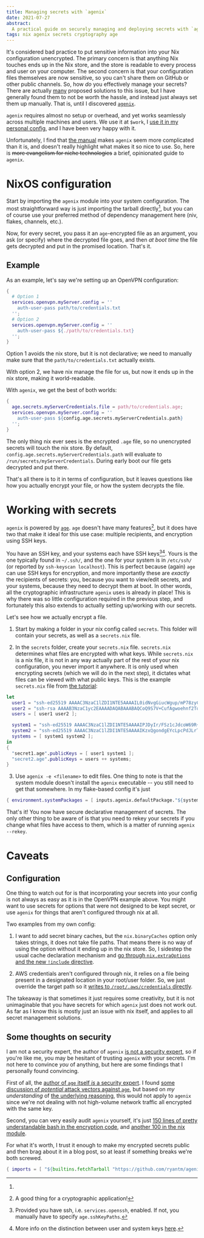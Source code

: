 ```yaml
---
title: Managing secrets with `agenix`
date: 2021-07-27
abstract:
  A practical guide on securely managing and deploying secrets with `agenix`
tags: nix agenix secrets cryptography age
---
```


It's considered bad practice to put sensitive information into your Nix configuration unencrypted.
The primary concern is that anything Nix touches ends up in the Nix store, and the store is readable to every process and user on your computer.
The second concern is that your configuration files themselves are now sensitive, so you can't share them on GitHub or other public channels.
So, how _do_ you effectively manage your secrets?
There are actually [many](https://nixos.wiki/wiki/Comparison_of_secret_managing_schemes) proposed solutions to this issue, but I have generally found them to not be worth the hassle, and instead just always set them up manually.
That is, until I discovered [`agenix`](https://github.com/ryantm/agenix).

`agenix` requires almost no setup or overhead, and yet works seamlessly across multiple machines and users.
We use it at `$work`, I [use it in my personal config](https://github.com/jonascarpay/nix/tree/master/secrets), and I have been very happy with it.

Unfortunately, I find that [the manual](https://github.com/ryantm/agenix#readme) makes `agenix` seem more complicated than it is, and doesn't really highlight what makes it so nice to use.
So, here is ~~more evangelism for niche technologies~~ a brief, opinionated guide to `agenix`.

# NixOS configuration

Start by importing the `agenix` module into your system configuration.
The most straightforward way is just importing the tarball directly[^tarball], but you can of course use your preferred method of dependency management here (niv, flakes, channels, etc.).

Now, for every secret, you pass it an `age`-encrypted file as an argument, you ask (or specify) where the decrypted file goes, and then _at boot time_ the file gets decrypted and put in the promised location.
That's it.

## Example

As an example, let's say we're setting up an OpenVPN configuration:
```nix
{
  # Option 1
  services.openvpn.myServer.config = ''
    auth-user-pass path/to/credentials.txt
  '';
  # Option 2
  services.openvpn.myServer.config = ''
    auth-user-pass ${./path/to/credentials.txt}
  '';
}
```
Option 1 avoids the nix store, but it is not declarative; we need to manually make sure that the `path/to/credentials.txt` actually exists.

With option 2, we have nix manage the file for us, but now it ends up in the nix store, making it world-readable.

With `agenix`, we get the best of both worlds:
```nix
{
  age.secrets.myServerCredentials.file = path/to/credentials.age;
  services.openvpn.myServer.config = ''
    auth-user-pass ${config.age.secrets.myServerCredentials.path}
  '';
}
```
The only thing nix ever sees is the encrypted `.age` file, so no unencrypted secrets will touch the nix store.
By default, `config.age.secrets.myServerCredentials.path` will evaluate to `/run/secrets/myServerCredentials`.
During early boot our file gets decrypted and put there.

That's all there is to it in terms of configuration, but it leaves questions like how you actually encrypt your file, or how the system decrypts the file.

# Working with secrets

`agenix` is powered by [`age`](https://github.com/FiloSottile/age).
`age` doesn't have many features[^good], but it does have two that make it ideal for this use case: multiple recipients, and encryption using SSH keys.

You have an SSH key, and your systems each have SSH keys[^sshd][^info].
Yours is the one typically found in `~/.ssh/`, and the one for your system is in `/etc/ssh/` (or reported by `ssh-keyscan localhost`).
This is perfect because (again) `age` can use SSH keys for encryption, and more importantly these are _exactly_ the recipients of secrets: you, because you want to view/edit secrets, and your systems, because they need to decrypt them at boot.
In other words, all the cryptographic infrastructure `agenix` uses is already in place!
This is why there was so little configuration required in the previous step, and fortunately this also extends to actually setting up/working with our secrets.

Let's see how we actually encrypt a file.

1. Start by making a folder in your nix config called `secrets`.
This folder will contain your secrets, as well as a `secrets.nix` file.

2. In the `secrets` folder, create your `secrets.nix` file.
`secrets.nix` determines what files are encrypted with what keys.
While `secrets.nix` is a nix file, it is not in any way actually part of the rest of your nix configuration, you never import it anywhere.
It is only used when encrypting secrets (which we will do in the next step), it dictates what files can be viewed with what public keys.
This is the example `secrets.nix` file from [the tutorial](https://github.com/ryantm/agenix#tutorial):
```nix
let
  user1 = "ssh-ed25519 AAAAC3NzaC1lZDI1NTE5AAAAIL0idNvgGiucWgup/mP78zyC23uFjYq0evcWdjGQUaBH";
  user2 = "ssh-rsa AAAAB3NzaC1yc2EAAAADAQABAAABAQCoQ9S7V+CufAgwoehnf2TqsJ9LTsu8pUA3FgpS2mdVwcMcTs++8P5sQcXHLtDmNLpWN4k7NQgxaY1oXy5e25x/4VhXaJXWEt3luSw+Phv/PB2+aGLvqCUirsLTAD2r7ieMhd/pcVf/HlhNUQgnO1mupdbDyqZoGD/uCcJiYav8i/V7nJWJouHA8yq31XS2yqXp9m3VC7UZZHzUsVJA9Us5YqF0hKYeaGruIHR2bwoDF9ZFMss5t6/pzxMljU/ccYwvvRDdI7WX4o4+zLuZ6RWvsU6LGbbb0pQdB72tlV41fSefwFsk4JRdKbyV3Xjf25pV4IXOTcqhy+4JTB/jXxrF";
  users = [ user1 user2 ];

  system1 = "ssh-ed25519 AAAAC3NzaC1lZDI1NTE5AAAAIPJDyIr/FSz1cJdcoW69R+NrWzwGK/+3gJpqD1t8L2zE";
  system2 = "ssh-ed25519 AAAAC3NzaC1lZDI1NTE5AAAAIKzxQgondgEYcLpcPdJLrTdNgZ2gznOHCAxMdaceTUT1";
  systems = [ system1 system2 ];
in
{
  "secret1.age".publicKeys = [ user1 system1 ];
  "secret2.age".publicKeys = users ++ systems;
}
```

3. Use `agenix -e <filename>` to edit files.
One thing to note is that the system module doesn't install the `agenix` executable -- you still need to get that somewhere.
In my flake-based config it's just
```nix
{ environment.systemPackages = [ inputs.agenix.defaultPackage."${system}" ]; }
```

That's it!
You now have secure declarative management of secrets.
The only other thing to be aware of is that you need to rekey your secrets if you change what files have access to them, which is a matter of running `agenix --rekey`.

# Caveats

## Configuration

One thing to watch out for is that incorporating your secrets into your config is not always as easy as it is in the OpenVPN example above.
You might want to use secrets for options that were not designed to be kept secret, or use `agenix` for things that aren't configured through nix at all.

Two examples from my own config:

1. I want to add secret binary caches, but the `nix.binaryCaches` option only takes strings, it does not take file paths.
That means there is no way of using the option without it ending up in the nix store.
So, I sidestep the usual cache declaration mechanism and [go through `nix.extraOptions` and the new `!include` directive](https://github.com/jonascarpay/nix/blob/0d6fde33df85fe1b97a0fda79299ff4096c38f3d/system/xc-cache.nix#L4).

2. AWS credentials aren't configured through nix, it relies on a file being present in a designated location in your root/user folder.
So, we just override the target path so it [writes to `/root/.aws/credentials` directly](https://github.com/jonascarpay/nix/blob/0d6fde33df85fe1b97a0fda79299ff4096c38f3d/system/xc-cache.nix#L8).

The takeaway is that sometimes it just requires some creativity, but it is not unimaginable that you have secrets for which `agenix` just does not work out.
As far as I know this is mostly just an issue with nix itself, and applies to all secret management solutions.

## Some thoughts on security

I am not a security expert, the author of `agenix` [is not a security expert](https://github.com/ryantm/agenix#threat-modelwarnings), so if you're like me, you may be hesitant of trusting `agenix` with your secrets.
I'm not here to convince _you_ of anything, but here are some findings that I personally found convincing.

First of all, the [author of `age` itself _is_ a security expert](https://github.com/FiloSottile).
I found [some discussion of _potential_ attack vectors against `age`](https://neilmadden.blog/2019/12/30/a-few-comments-on-age/), but based on _my understanding_ of [the underlying reasoning](https://moxie.org/2011/12/13/the-cryptographic-doom-principle.html), this would not apply to `agenix` since we're not dealing with not high-volume network traffic all encrypted with the same key.

Second, you can very easily audit `agenix` yourself, it's just [150 lines of pretty understandable bash in the encryption code](https://github.com/ryantm/agenix/blob/master/pkgs/agenix.nix), and [another 100 in the nix module](https://github.com/ryantm/agenix/blob/master/modules/age.nix).

For what it's worth, I trust it enough to make my encrypted secrets public and then brag about it in a blog post, so at least if something breaks we're both screwed.

[^tarball]: 
```nix
{ imports = [ "${builtins.fetchTarball "https://github.com/ryantm/agenix/archive/master.tar.gz"}/modules/age" ]; }
```
[^good]: A good thing for a cryptographic application!
[^sshd]: Provided you have ssh, i.e. `services.openssh`, enabled. If not, you manually have to specify `age.sshKeyPaths`.
[^info]: More info on the distinction between user and system keys [here](https://unix.stackexchange.com/questions/439467/what-is-the-difference-between-etc-ssh-and-ssh).
